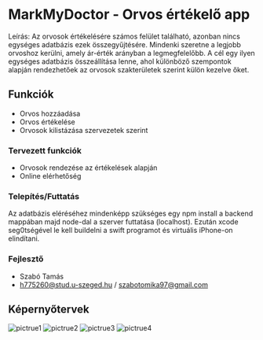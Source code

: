  # MarkMyDoctor - Orvos értékelő app
 Leírás:
 Az orvosok értékelésére számos felület található, azonban nincs egységes adatbázis ezek összegyűjtésére. Mindenki szeretne a legjobb orvoshoz kerülni, amely ár-érték arányban a legmegfelelőbb. A cél egy ilyen egységes adatbázis összeállítása lenne, ahol különböző szempontok alapján rendezhetőek az orvosok szakterületek szerint külön kezelve őket.

 ## Funkciók
 * Orvos hozzáadása
 * Orvos értékelése
 * Orvosok kilistázása szervezetek szerint

### Tervezett funkciók
* Orvosok rendezése az értékelések alapján
* Online elérhetőség

### Telepítés/Futtatás
Az adatbázis eléréséhez mindenképp szükséges egy npm install a backend mappában majd node-dal a szerver futtatása (localhost). Ezután xcode seg0tségével le kell buildelni a swift programot és virtuális iPhone-on elindítani.

### Fejlesztő
* Szabó Tamás
* h775260@stud.u-szeged.hu / szabotomika97@gmail.com

## Képernyőtervek
![pictrue1](images/1.png) ![pictrue2](images/2.png)
![pictrue3](images/3.png) ![pictrue4](images/4.png)


